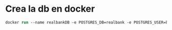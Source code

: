 # Crea la db en docker

```ps
docker run --name realbankDB -e POSTGRES_DB=realbank -e POSTGRES_USER=bankadmin -e POSTGRES_PASSWORD=tS6k@8C2 -p 5432:5432 -d postgres:latest
```
